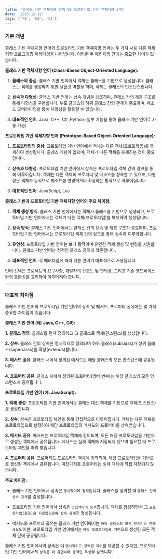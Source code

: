 ```yaml
---
title: '클래스 기반 객체지향 언어 VS 프로토타입 기반 객체지향 언어'
date: '2023-12-22'
tags: ['FE', 'BE', 'CS']
---
```


### 기본 개념 

클래스 기반 객체지향 언어와 프로토타입 기반 객체지향 언어는 두 가지 서로 다른 객체지향 프로그래밍 패러다임을 나타냅니다. 이러한 두 패러다임 간에는 중요한 차이가 있습니다.

**클래스 기반 객체지향 언어 (Class-Based Object-Oriented Language):**

1. **클래스의 중심**: 클래스 기반 언어에서 객체는 클래스를 기반으로 생성됩니다. 클래스는 객체를 생성하기 위한 템플릿 역할을 하며, 객체는 클래스의 인스턴스입니다.

2. **상속과 다형성**: 클래스 기반 언어는 상속 개념을 강조하며, 클래스 간의 계층 구조를 통해 다형성을 구현합니다. 부모 클래스와 하위 클래스 간의 관계가 중요하며, 메소드 오버라이딩을 통해 다형성을 활용할 수 있습니다.

3. **대표적인 언어**: Java, C++, C#, Python (일부 기능을 통해 클래스 기반 언어로 사용 가능)

**프로토타입 기반 객체지향 언어 (Prototype-Based Object-Oriented Language):**

1. **프로토타입의 중심**: 프로토타입 기반 언어에서 객체는 다른 객체(프로토타입)를 복제하여 생성됩니다. 클래스 개념이 없으며, 객체가 다른 객체를 복제하는 것이 중요합니다.

2. **상속과 다형성**: 프로토타입 기반 언어에서 상속은 프로토타입 객체 간의 링크를 통해 이루어집니다. 객체는 다른 객체의 프로퍼티 및 메소드를 상속할 수 있으며, 다형성은 객체가 동적으로 메소드를 변경하거나 확장하는 방식으로 이루어집니다.

3. **대표적인 언어**: JavaScript, Lua

**클래스 기반과 프로토타입 기반 객체지향 언어의 주요 차이점**:

1. **객체 생성 방식**: 클래스 기반 언어에서는 객체가 클래스를 기반으로 생성되고, 프로토타입 기반 언어에서는 객체가 다른 객체(프로토타입)를 복제하여 생성됩니다.

2. **상속 방식**: 클래스 기반 언어에서는 클래스 간의 상속 및 계층 구조가 중요하며, 프로토타입 기반 언어에서는 프로토타입 객체 간의 링크를 통해 상속이 이루어집니다.

3. **유연성**: 프로토타입 기반 언어는 보다 동적이며 유연한 객체 생성 및 변경을 지원합니다. 클래스 기반 언어는 정적인 클래스 정의에 의존합니다.

4. **대표적인 언어**: 각 패러다임에 따라 다른 언어가 대표적으로 사용됩니다.

언어 선택은 프로젝트의 요구사항, 개발자의 선호도 및 편의성, 그리고 기존 코드베이스와의 호환성을 고려하여 이루어져야 합니다.


----

### 대표적 차이점 

클래스 기반 언어와 프로토타입 기반 언어의 상속 및 메서드, 프로퍼티 공유에는 몇 가지 중요한 차이점이 있습니다:

**클래스 기반 언어 (예: Java, C++, C#):**

**1. 클래스 정의**: 클래스를 먼저 정의하고 그 클래스로 객체(인스턴스)를 생성합니다.
   
**2. 상속**: 클래스 간의 상속은 명시적으로 정의되며 하위 클래스(subclass)가 상위 클래스(superclass)를 확장(extends)합니다.
   
**3. 메서드 공유**: 클래스 내에서 정의된 메서드는 해당 클래스의 모든 인스턴스에 공유됩니다.
   
**4. 프로퍼티 공유**: 클래스 내에서 정의된 프로퍼티(멤버 변수)는 해당 클래스의 모든 인스턴스에 공유됩니다.

**프로토타입 기반 언어 (예: JavaScript):**

**1. 객체 생성**: 프로토타입 기반 언어에서는 클래스 대신 객체를 기반으로 객체(인스턴스)를 생성합니다.
   
**2. 상속**: 상속은 프로토타입 체인을 통해 간접적으로 이루어집니다. 객체는 다른 객체를 프로토타입으로 설정하여 해당 프로토타입의 메서드와 프로퍼티를 상속받습니다.
   
**3. 메서드 공유**: 메서드는 프로토타입 객체에 정의되며, 모든 해당 프로토타입을 기반으로 생성된 객체에서 공유됩니다. 메서드는 실제 객체에 저장되지 않으며 필요할 때 프로토타입 체인을 따라 찾습니다.
   
**4. 프로퍼티 공유**: 프로퍼티도 프로토타입 객체에 정의되며, 해당 프로토타입을 기반으로 생성된 객체에서 공유됩니다. 마찬가지로 프로퍼티는 실제 객체에 직접 저장되지 않습니다.

**주요 차이점:**
- 클래스 기반 언어에서 상속은 `명시적이며 정적`입니다. 클래스를 정의할 때 `클래스 간의 상속 관계`를 결정합니다.
  
- 프로토타입 기반 언어에서 상속은 `간접적이며 동적`입니다. 객체를 생성하면서 그 `프로토타입(원형)을 지정함으로써 상속 관계`가 형성됩니다.

- 메서드와 프로퍼티 공유는 클래스 기반 언어에서는 `해당 클래스의 모든 인스턴스 간에 공유`되지만, 프로토타입 기반 언어에서는 `해당 프로토타입을 기반`으로 생성된 모든 객체 간에 공유됩니다.

클래스 기반 언어에서의 상속은 더 `명시적이고 강력한 제어`를 제공할 수 있지만, 프로토타입 기반 언어에서의 `상속은 더 유연하며 동적인 특성`을 갖습니다.